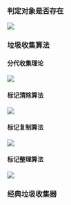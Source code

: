 ### 判定对象是否存在

![](C:\oneNote\learning\JVM\static\070806png.png)

### 垃圾收集算法

#### 分代收集理论

![](C:\oneNote\learning\JVM\static\071808.jpg)

#### 标记清除算法

![](C:\oneNote\learning\JVM\static\071809.jpg)

####  标记复制算法

![](C:\oneNote\learning\JVM\static\071810.jpg)

#### 标记整理算法

![](C:\oneNote\learning\JVM\static\071812.jpg)

### 经典垃圾收集器

